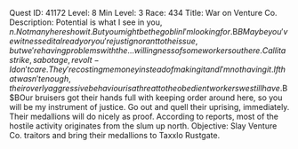 Quest ID: 41172
Level: 8
Min Level: 3
Race: 434
Title: War on Venture Co.
Description: Potential is what I see in you, $n. Not many here show it. But you might be the goblin I'm looking for.$B$BMaybe you've witnessed it already or you're just ignorant to the issue, but we're having problems with the... willingness of some workers out here. Call it a strike, sabotage, revolt - I don't care. They're costing me money instead of making it and I'm not having it. If that wasn't enough, their overly aggressive behaviour is a threat to the obedient workers we still have.$B$BOur bruisers got their hands full with keeping order around here, so you will be my instrument of justice. Go out and quell their uprising, immediately. Their medallions will do nicely as proof. According to reports, most of the hostile activity originates from the slum up north.
Objective: Slay Venture Co. traitors and bring their medallions to Taxxlo Rustgate.
